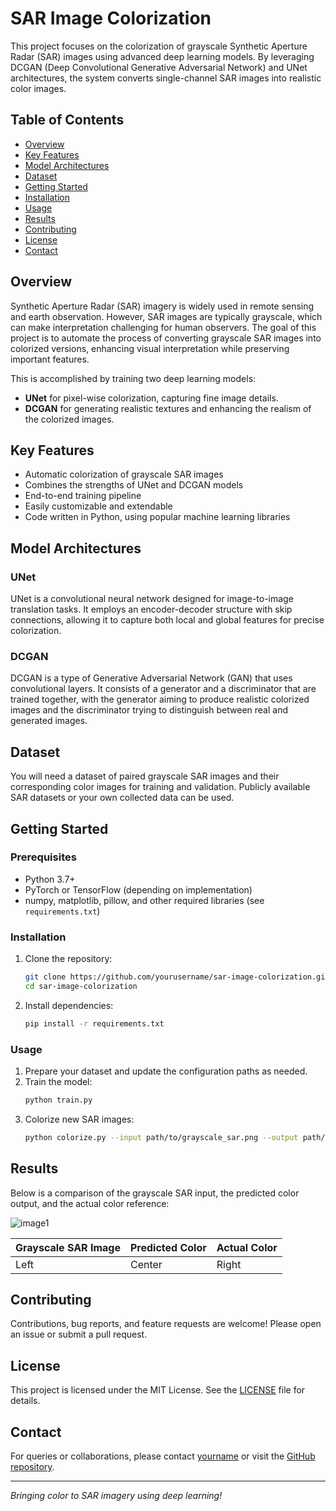 # SAR Image Colorization

This project focuses on the colorization of grayscale Synthetic Aperture Radar (SAR) images using advanced deep learning models. By leveraging DCGAN (Deep Convolutional Generative Adversarial Network) and UNet architectures, the system converts single-channel SAR images into realistic color images.

## Table of Contents

- [Overview](#overview)
- [Key Features](#key-features)
- [Model Architectures](#model-architectures)
- [Dataset](#dataset)
- [Getting Started](#getting-started)
- [Installation](#installation)
- [Usage](#usage)
- [Results](#results)
- [Contributing](#contributing)
- [License](#license)
- [Contact](#contact)

## Overview

Synthetic Aperture Radar (SAR) imagery is widely used in remote sensing and earth observation. However, SAR images are typically grayscale, which can make interpretation challenging for human observers. The goal of this project is to automate the process of converting grayscale SAR images into colorized versions, enhancing visual interpretation while preserving important features.

This is accomplished by training two deep learning models:
- **UNet** for pixel-wise colorization, capturing fine image details.
- **DCGAN** for generating realistic textures and enhancing the realism of the colorized images.

## Key Features

- Automatic colorization of grayscale SAR images
- Combines the strengths of UNet and DCGAN models
- End-to-end training pipeline
- Easily customizable and extendable
- Code written in Python, using popular machine learning libraries

## Model Architectures

### UNet

UNet is a convolutional neural network designed for image-to-image translation tasks. It employs an encoder-decoder structure with skip connections, allowing it to capture both local and global features for precise colorization.

### DCGAN

DCGAN is a type of Generative Adversarial Network (GAN) that uses convolutional layers. It consists of a generator and a discriminator that are trained together, with the generator aiming to produce realistic colorized images and the discriminator trying to distinguish between real and generated images.

## Dataset

You will need a dataset of paired grayscale SAR images and their corresponding color images for training and validation. Publicly available SAR datasets or your own collected data can be used.

## Getting Started

### Prerequisites

- Python 3.7+
- PyTorch or TensorFlow (depending on implementation)
- numpy, matplotlib, pillow, and other required libraries (see `requirements.txt`)

### Installation

1. Clone the repository:
   ```bash
   git clone https://github.com/yourusername/sar-image-colorization.git
   cd sar-image-colorization
   ```

2. Install dependencies:
   ```bash
   pip install -r requirements.txt
   ```

### Usage

1. Prepare your dataset and update the configuration paths as needed.
2. Train the model:
   ```bash
   python train.py
   ```
3. Colorize new SAR images:
   ```bash
   python colorize.py --input path/to/grayscale_sar.png --output path/to/colorized_result.png
   ```

## Results

Below is a comparison of the grayscale SAR input, the predicted color output, and the actual color reference:

![image1](image1)

| Grayscale SAR Image | Predicted Color | Actual Color |
|---------------------|-----------------|-------------|
|         Left        |     Center      |    Right    |

## Contributing

Contributions, bug reports, and feature requests are welcome! Please open an issue or submit a pull request.

## License

This project is licensed under the MIT License. See the [LICENSE](LICENSE) file for details.

## Contact

For queries or collaborations, please contact [yourname](mailto:your.email@example.com) or visit the [GitHub repository](https://github.com/yourusername/sar-image-colorization).

---
_Bringing color to SAR imagery using deep learning!_
